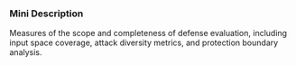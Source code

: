 ### Mini Description

Measures of the scope and completeness of defense evaluation, including input space coverage, attack diversity metrics, and protection boundary analysis.
